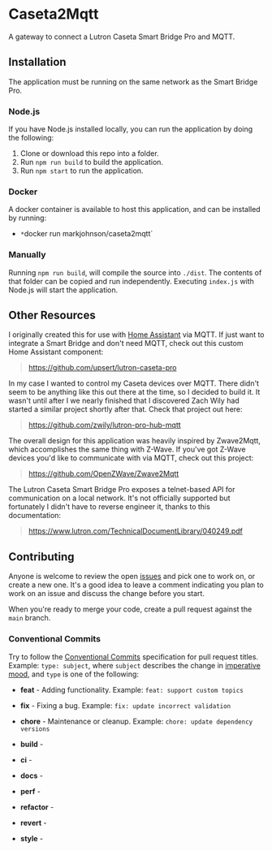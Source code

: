 # Caseta2Mqtt
A gateway to connect a Lutron Caseta Smart Bridge Pro and MQTT.

## Installation
The application must be running on the same network as the Smart Bridge Pro.

### Node.js
If you have Node.js installed locally, you can run the application by doing the following:
1. Clone or download this repo into a folder.
2. Run `npm run build` to build the application.
3. Run `npm start` to run the application.

### Docker
A docker container is available to host this application, and can be installed by running:
- `*`docker run markjohnson/caseta2mqtt`

### Manually
Running `npm run build`, will compile the source into `./dist`.
The contents of that folder can be copied and run independently.
Executing `index.js` with Node.js will start the application.

## Other Resources
I originally created this for use with [Home Assistant](https://www.home-assistant.io/)
via MQTT. If just want to integrate a Smart Bridge and don't need MQTT, check out this
custom Home Assistant component:
> https://github.com/upsert/lutron-caseta-pro

In my case I wanted to control my Caseta devices over MQTT. There didn't seem to be anything
like this out there at the time, so I decided to build it. It wasn't until after I we nearly
finished that I discovered Zach Wily had started a similar project shortly after that.
Check that project out here:
> https://github.com/zwily/lutron-pro-hub-mqtt

The overall design for this application was heavily inspired by Zwave2Mqtt, which
accomplishes the same thing with Z-Wave. If you've got Z-Wave devices you'd like to
communicate with via MQTT, check out this project:
> https://github.com/OpenZWave/Zwave2Mqtt

The Lutron Caseta Smart Bridge Pro exposes a telnet-based API for communication on a local
network. It's not officially supported but fortunately I didn't have to reverse engineer it,
thanks to this documentation:
> https://www.lutron.com/TechnicalDocumentLibrary/040249.pdf

## Contributing
Anyone is welcome to review the open [issues](https://github.com/mark-j/Caseta2Mqtt/issues)
and pick one to work on, or create a new one. It's a good idea to leave a comment indicating
you plan to work on an issue and discuss the change before you start.

When you're ready to merge your code, create a pull request against the `main` branch.

### Conventional Commits
Try to follow the [Conventional Commits](https://www.conventionalcommits.org/en/v1.0.0/)
specification for pull request titles. Example: `type: subject`, where `subject` describes
the change in [imperative mood](https://chris.beams.io/posts/git-commit/#imperative), and
`type` is one of the following:
- **feat** - Adding functionality. Example: `feat: support custom topics`
- **fix** - Fixing a bug. Example: `fix: update incorrect validation`
- **chore** - Maintenance or cleanup. Example: `chore: update dependency versions`

- **build** - 
- **ci** - 
- **docs** - 
- **perf** - 
- **refactor** - 
- **revert** - 
- **style** - 
